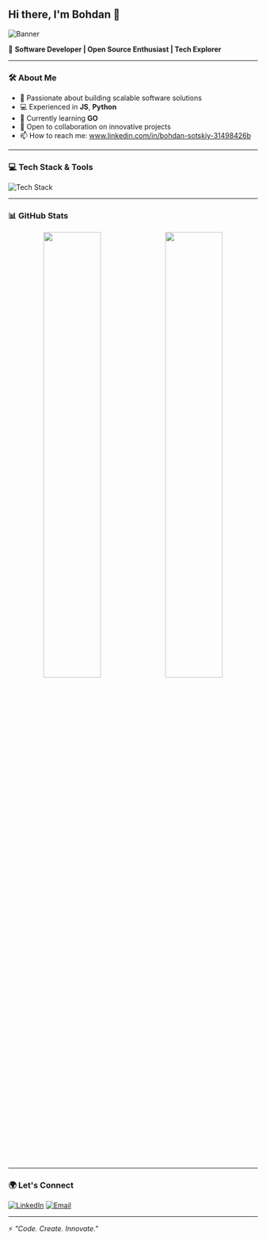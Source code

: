 ## Hi there, I'm Bohdan 👋

![Banner](https://source.unsplash.com/1600x400/?technology,coding)

🚀 **Software Developer | Open Source Enthusiast | Tech Explorer**

---

### 🛠 About Me

- 🎯 Passionate about building scalable software solutions
- 💻 Experienced in **JS**, **Python**
- 🌱 Currently learning **GO**
- 🤝 Open to collaboration on innovative projects
- 📫 How to reach me: www.linkedin.com/in/bohdan-sotskiy-31498426b

---

### 💻 Tech Stack & Tools

![Tech Stack](https://skillicons.dev/icons?i=python,js,react,nodejs,ts,java,git,docker,postgres,aws)

---

### 📊 GitHub Stats

<p align="center">
  <img src="https://github-readme-stats.vercel.app/api?username=yourusername&show_icons=true&theme=radical" width="48%"/>
  <img src="https://github-readme-streak-stats.herokuapp.com/?user=yourusername&theme=radical" width="48%"/>
</p>

---

### 🌍 Let's Connect

[![LinkedIn](https://img.shields.io/badge/-LinkedIn-blue?style=flat&logo=linkedin&logoColor=white)](https://www.linkedin.com/in/bohdan-sotskiy-31498426b/)
[![Email](https://img.shields.io/badge/-Email-red?style=flat&logo=gmail&logoColor=white)](mailto:sotskiy2k2@gmail.com)

---

⚡ *"Code. Create. Innovate."*
